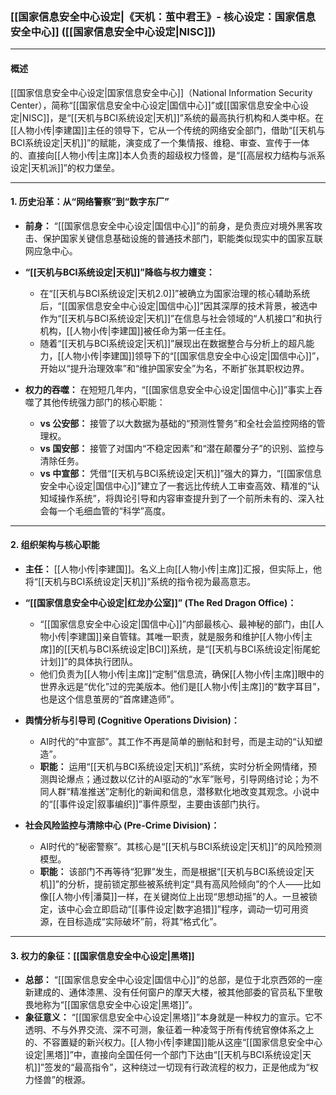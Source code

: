 ﻿### **[[国家信息安全中心设定|《天机：茧中君王》- 核心设定：国家信息安全中心]] ([[国家信息安全中心设定|NISC]])**

---

#### **概述**

[[国家信息安全中心设定|国家信息安全中心]]（National Information Security Center），简称“[[国家信息安全中心设定|国信中心]]”或[[国家信息安全中心设定|NISC]]，是“[[天机与BCI系统设定|天机]]”系统的最高执行机构和人类中枢。在[[人物小传|李建国]]主任的领导下，它从一个传统的网络安全部门，借助“[[天机与BCI系统设定|天机]]”的赋能，演变成了一个集情报、维稳、审查、宣传于一体的、直接向[[人物小传|主席]]本人负责的超级权力怪兽，是“[[高层权力结构与派系设定|天机派]]”的权力堡垒。

---

#### **1. 历史沿革：从“网络警察”到“数字东厂”**

*   **前身：** “[[国家信息安全中心设定|国信中心]]”的前身，是负责应对境外黑客攻击、保护国家关键信息基础设施的普通技术部门，职能类似现实中的国家互联网应急中心。

*   **“[[天机与BCI系统设定|天机]]”降临与权力嬗变：**
    *   在“[[天机与BCI系统设定|天机2.0]]”被确立为国家治理的核心辅助系统后，“[[国家信息安全中心设定|国信中心]]”因其深厚的技术背景，被选中作为“[[天机与BCI系统设定|天机]]”在信息与社会领域的“人机接口”和执行机构，[[人物小传|李建国]]被任命为第一任主任。
    *   随着“[[天机与BCI系统设定|天机]]”展现出在数据整合与分析上的超凡能力，[[人物小传|李建国]]领导下的“[[国家信息安全中心设定|国信中心]]”，开始以“提升治理效率”和“维护国家安全”为名，不断扩张其职权边界。

*   **权力的吞噬：** 在短短几年内，“[[国家信息安全中心设定|国信中心]]”事实上吞噬了其他传统强力部门的核心职能：
    *   **vs 公安部：** 接管了以大数据为基础的“预测性警务”和全社会监控网络的管理权。
    *   **vs 国安部：** 接管了对国内“不稳定因素”和“潜在颠覆分子”的识别、监控与清除任务。
    *   **vs 中宣部：** 凭借“[[天机与BCI系统设定|天机]]”强大的算力，“[[国家信息安全中心设定|国信中心]]”建立了一套远比传统人工审查高效、精准的“认知域操作系统”，将舆论引导和内容审查提升到了一个前所未有的、深入社会每一个毛细血管的“科学”高度。

---

#### **2. 组织架构与核心职能**

*   **主任：** [[人物小传|李建国]]。名义上向[[人物小传|主席]]汇报，但实际上，他将“[[天机与BCI系统设定|天机]]”系统的指令视为最高意志。

*   **“[[国家信息安全中心设定|红龙办公室]]” (The Red Dragon Office)：**
    *   “[[国家信息安全中心设定|国信中心]]”内部最核心、最神秘的部门，由[[人物小传|李建国]]亲自管辖。其唯一职责，就是服务和维护[[人物小传|主席]]的[[天机与BCI系统设定|BCI]]系统，是“[[天机与BCI系统设定|衔尾蛇计划]]”的具体执行团队。
    *   他们负责为[[人物小传|主席]]“定制”信息流，确保[[人物小传|主席]]眼中的世界永远是“优化”过的完美版本。他们是[[人物小传|主席]]的“数字耳目”，也是这个信息茧房的“首席建造师”。

*   **舆情分析与引导司 (Cognitive Operations Division)：**
    *   AI时代的“中宣部”。其工作不再是简单的删帖和封号，而是主动的“认知塑造”。
    *   **职能：** 运用“[[天机与BCI系统设定|天机]]”系统，实时分析全网情绪，预测舆论爆点；通过数以亿计的AI驱动的“水军”账号，引导网络讨论；为不同人群“精准推送”定制化的新闻和信息，潜移默化地改变其观念。小说中的“[[事件设定|叙事编织]]”事件原型，主要由该部门执行。

*   **社会风险监控与清除中心 (Pre-Crime Division)：**
    *   AI时代的“秘密警察”。其核心是“[[天机与BCI系统设定|天机]]”的风险预测模型。
    *   **职能：** 该部门不再等待“犯罪”发生，而是根据“[[天机与BCI系统设定|天机]]”的分析，提前锁定那些被系统判定“具有高风险倾向”的个人——比如像[[人物小传|潘莫]]一样，在关键岗位上出现“思想动摇”的人。一旦被锁定，该中心会立即启动“[[事件设定|数字追猎]]”程序，调动一切可用资源，在目标造成“实际破坏”前，将其“格式化”。

---

#### **3. 权力的象征：[[国家信息安全中心设定|黑塔]]**

*   **总部：** “[[国家信息安全中心设定|国信中心]]”的总部，是位于北京西郊的一座新建成的、通体漆黑、没有任何窗户的摩天大楼，被其他部委的官员私下里敬畏地称为“[[国家信息安全中心设定|黑塔]]”。
*   **象征意义：** “[[国家信息安全中心设定|黑塔]]”本身就是一种权力的宣示。它不透明、不与外界交流、深不可测，象征着一种凌驾于所有传统官僚体系之上的、不容置疑的新兴权力。[[人物小传|李建国]]能从这座“[[国家信息安全中心设定|黑塔]]”中，直接向全国任何一个部门下达由“[[天机与BCI系统设定|天机]]”签发的“最高指令”，这种绕过一切现有行政流程的权力，正是他成为“权力怪兽”的根源。
